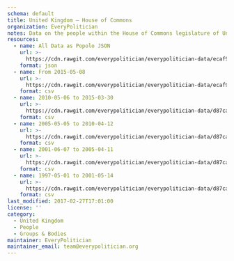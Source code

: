 ```yaml
---
schema: default
title: United Kingdom — House of Commons
organization: EveryPolitician
notes: Data on the people within the House of Commons legislature of United Kingdom.
resources:
  - name: All Data as Popolo JSON
    url: >-
      https://cdn.rawgit.com/everypolitician/everypolitician-data/ecaf95a8fba5bfec9736adb6105fbc7093e79139/data/UK/Commons/ep-popolo-v1.0.json
    format: json
  - name: From 2015-05-08
    url: >-
      https://cdn.rawgit.com/everypolitician/everypolitician-data/ecaf95a8fba5bfec9736adb6105fbc7093e79139/data/UK/Commons/term-56.csv
    format: csv
  - name: 2010-05-06 to 2015-03-30
    url: >-
      https://cdn.rawgit.com/everypolitician/everypolitician-data/d87ca1f377cfc7b036795f0bcb5f21554fdce9b8/data/UK/Commons/term-55.csv
    format: csv
  - name: 2005-05-05 to 2010-04-12
    url: >-
      https://cdn.rawgit.com/everypolitician/everypolitician-data/d87ca1f377cfc7b036795f0bcb5f21554fdce9b8/data/UK/Commons/term-54.csv
    format: csv
  - name: 2001-06-07 to 2005-04-11
    url: >-
      https://cdn.rawgit.com/everypolitician/everypolitician-data/d87ca1f377cfc7b036795f0bcb5f21554fdce9b8/data/UK/Commons/term-53.csv
    format: csv
  - name: 1997-05-01 to 2001-05-14
    url: >-
      https://cdn.rawgit.com/everypolitician/everypolitician-data/d87ca1f377cfc7b036795f0bcb5f21554fdce9b8/data/UK/Commons/term-52.csv
    format: csv
last_modified: 2017-02-27T17:01:00
license: ''
category:
  - United Kingdom
  - People
  - Groups & Bodies
maintainer: EveryPolitician
maintainer_email: team@everypolitician.org
---
```

